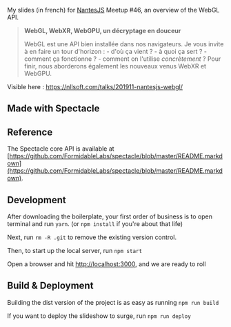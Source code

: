 My slides (in french) for [NantesJS](https://nantesjs.org/) Meetup #46, an overview of the WebGL API.

> **WebGL, WebXR, WebGPU, un décryptage en douceur**
>
> WebGL est une API bien installée dans nos navigateurs. Je vous invite à en faire un tour d'horizon : - d'où ça vient ? - à quoi ça sert ? - comment ça fonctionne ? - comment on l'utilise *concrètement* ? Pour finir, nous aborderons également les nouveaux venus WebXR et WebGPU.

Visible here : https://nllsoft.com/talks/201911-nantesjs-webgl/

## Made with Spectacle

## Reference

The Spectacle core API is available at [https://github.com/FormidableLabs/spectacle/blob/master/README.markdown](https://github.com/FormidableLabs/spectacle/blob/master/README.markdown).

## Development

After downloading the boilerplate, your first order of business is to open terminal and run `yarn`. (or `npm install` if you're about that life)

Next, run `rm -R .git` to remove the existing version control.

Then, to start up the local server, run `npm start`

Open a browser and hit [http://localhost:3000](http://localhost:3000), and we are ready to roll

## Build & Deployment

Building the dist version of the project is as easy as running `npm run build`

If you want to deploy the slideshow to surge, run `npm run deploy`
